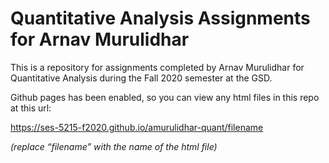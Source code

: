 # Quantitative Analysis Assignments for Arnav Murulidhar

This is a repository for assignments completed by Arnav Murulidhar for Quantitative Analysis during the Fall 2020 semester at the GSD.

Github pages has been enabled, so you can view any html files in this repo at this url:

https://ses-5215-f2020.github.io/amurulidhar-quant/filename

*(replace “filename” with the name of the html file)*
